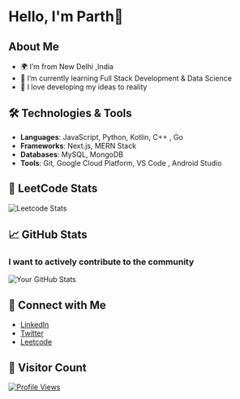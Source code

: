 # Hello, I'm Parth👋

## About Me
- 🌍 I’m from New Delhi ,India
- 🌱 I’m currently learning Full Stack Development & Data Science
- 💬 I love developing my ideas to reality

## 🛠️ Technologies & Tools
- **Languages**: JavaScript, Python, Kotlin, C++ , Go
- **Frameworks**: Next.js, MERN Stack 
- **Databases**: MySQL, MongoDB
- **Tools**: Git, Google Cloud Platform, VS Code , Android Studio


## 🦙 LeetCode Stats
![Leetcode Stats](https://leetcard.jacoblin.cool/parth354)

## 📈 GitHub Stats
### I want to actively contribute to the community
![Your GitHub Stats](https://github-readme-stats.vercel.app/api?username=parth354&show_icons=true&theme=radical)

## 🔗 Connect with Me
- [LinkedIn](https://www.linkedin.com/in/parth-bajaj-74a43720a/)
- [Twitter](https://twitter.com/_parthbajaj)
- [Leetcode](https://leetcode.com/u/Parth354/)

## 👥 Visitor Count
[![Profile Views](https://komarev.com/ghpvc/?username=parth354&color=blue&style=flat-square&label=Profile+Views)](https://github.com/Parth354)



